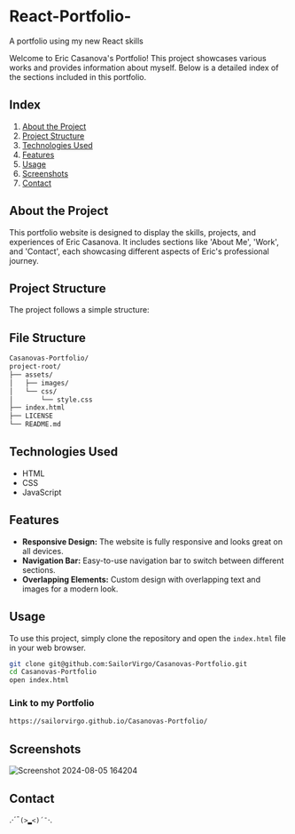 # React-Portfolio-
A portfolio using my new React skills

Welcome to Eric Casanova's Portfolio! This project showcases various works and provides information about myself. Below is a detailed index of the sections included in this portfolio.

## Index
1. [About the Project](#about-the-project)
2. [Project Structure](#project-structure)
3. [Technologies Used](#technologies-used)
4. [Features](#features)
5. [Usage](#usage)
6. [Screenshots](#screenshots)
7. [Contact](#contact)

## About the Project
This portfolio website is designed to display the skills, projects, and experiences of Eric Casanova. It includes sections like 'About Me', 'Work', and 'Contact', each showcasing different aspects of Eric's professional journey.

## Project Structure
The project follows a simple structure:

## File Structure
  ```sh
  Casanovas-Portfolio/
project-root/
├── assets/
│   ├── images/
│   └── css/
│       └── style.css
├── index.html
├── LICENSE
└── README.md
  ```

## Technologies Used
- HTML
- CSS
- JavaScript

## Features
- **Responsive Design:** The website is fully responsive and looks great on all devices.
- **Navigation Bar:** Easy-to-use navigation bar to switch between different sections.
- **Overlapping Elements:** Custom design with overlapping text and images for a modern look.

## Usage
To use this project, simply clone the repository and open the `index.html` file in your web browser.

```bash
git clone git@github.com:SailorVirgo/Casanovas-Portfolio.git
cd Casanovas-Portfolio
open index.html
```
### Link to my Portfolio 
```bash
https://sailorvirgo.github.io/Casanovas-Portfolio/
```


## Screenshots
![Screenshot 2024-08-05 164204](https://github.com/user-attachments/assets/6c118add-15b9-44c7-af48-51c4ea6f7efd)


## Contact

.·´¯`(>▂<)´¯`·. 


